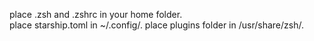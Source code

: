 place .zsh and .zshrc in your home folder.  
place starship.toml in ~/.config/. 
place plugins folder in /usr/share/zsh/. 
